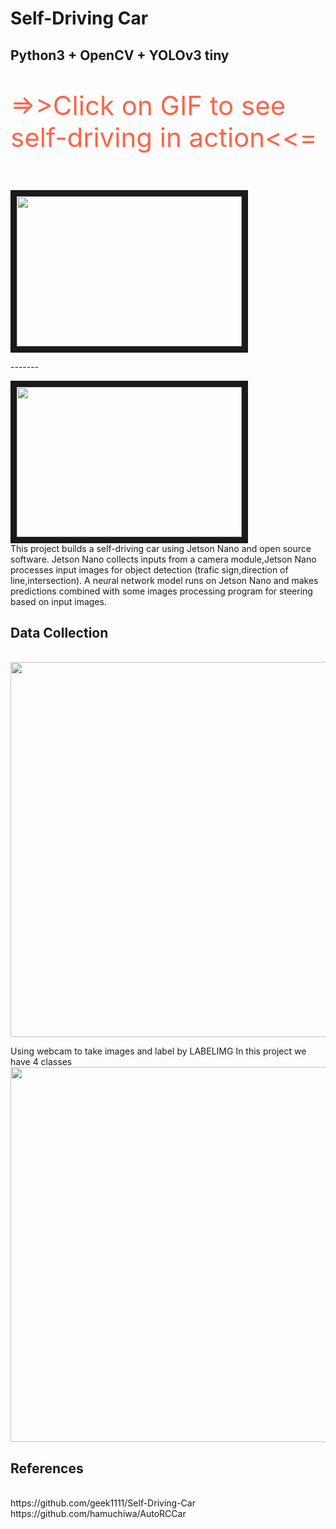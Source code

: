 # Self-Driving Car
## Python3 + OpenCV + YOLOv3 tiny

<p style="color:Tomato;font-size:300%;">=>>Click on GIF to see self-driving in action<<=</p>
</br>
<a href="https://www.youtube.com/watch?v=FiEcJnCTDOk
" target="_blank"><img src="https://lh3.googleusercontent.com/mmeHiEbSLM3Jh7FIVIzGUt4Ja2ZQhlmkD4GzClhPU39NVcWdDOHnCX71A7wBJybVRxr9vEfMukT2HAtGYei35NeIxafefmd8PmZgIbmLKgQNkIQecDSYY58GAnCcFmZtUAAx5kF-EwAL7frPUIvEA8jw0F-eVuu2_L4q05QnBnrHbYp_Tgo1GMGSQN61vJJMVjquAY1vAw4GVxMtUAnZ_mJKgNJXSyifkGmCbGXA0axI-Nss3gW2FQ5RNpl94MsHNoxRApkXRDI12IWDHfp3vLASLYnVVXjW2xaWiQsnQs-jnibtxB_JLvPydxXhb9jOxvOGSxeIktCS76jio3zmw-RMye4tRFsSZmJSTB8CS6aEv_7yCCAYoT_QUD6esAYcVoOcVvxmER00WFVjJxCf0eeBvazOfg8l-w65Q4d7XGKBwQOPNyoYvE_cHLepq4DTMUdKvUfB7fSVErN1DpVgxMQ0T7WN8Ehuvpp9c2vtMXv2h0BuVjHOVu3UUb2J4Qg0t_4wfUzcgNfx-llLbe2fgwnFXUL1ssH0wXaHkSZJu1zYH7PjJ0NgP3eJ2d3zbaG4zMB7KwMXljCI5VUShWzhEef0Y2L7b0hSAkl5vQwScQhd2A86vtDIwshDAORcW7F_Qo4Q5L46jIJoezwqa3usvvvQBI3Rsqha7GVyrvpcsdB-10Ol8AmFpuSx61lCxDZ8raeXcmsw3nsE2929ikwT0fS2=w1272-h718-no?authuser=0" width="360" height="240" border="10" /></a>
</br>
<p>-------</p>
<a href="https://www.youtube.com/watch?v=FiEcJnCTDOk
" target="_blank"><img src="https://lh3.googleusercontent.com/h-rsjQJRaMelWjfhDt8mLew1-Ffjbpqy-thLWxLwzMtg35cWqogSeiqlGM6LDMt4PwsiHde_DdjFygI-vz7gZKCL-EncSzCcZhB07Wwla33vh18OIwxd-cVtAuhQQDxZ2hIhs4w8bgJXrokdcf86X7O5FmkxVkAj-wnKNtYNj1V-X4lP3koJchkQWAGZULkK6odUNMB9yqOAGb-BU-9_xNAWPTg2Mbb6jiyQLAkXgXKGaIgZOuWJ5rUYvDM2S9qlt2Gq-VTnmxklCwD4I2DvgfQ5S8hNPZaCXDMW60HNcsBA7kMXbmp4BVm7DH6VZUtL-vCdpR4xCGxhDVswC8ukAO_Vq1DonhKCYUtt9H87eZzAIMCMetQNczGdoszO42BD51QPyXeOe2c90c7eEItafI6KQXQfTauPvcZz6MZIu_kyx71RFsYPHUfZ7RhGZPQO8PqthnUd2OXb3KDAlLXfkM5jpzC6nkWVSRCfglbzB2g6HcAks7Vm3ZtZbf87YulPP-TO6zjy6TgN49PFn70PBed2Jy59fm8nn2c67-U4iXcba8MUCey0y8hORNPawlxu29xLqztaEkzhrnf5Lk5JuwIEHR8OnbrDWnm1fOiixz9e83Se_HfKZjFy0_JelcFimRR5TzT-740lFhZKlmhztb22koPWgkleTFHwiYNuUFtdm9RbSaQ9GQSrJiXhmyl7oF55FcIpmbHCdQYHLauHXrqh=s250-k-rw-no" width="360" height="240" border="10" /></a>
</br>
This project builds a self-driving car using Jetson Nano and open source software. Jetson Nano collects inputs from a camera module,Jetson Nano processes input images for object detection (trafic sign,direction of line,intersection). A neural network model runs on Jetson Nano and makes predictions combined with some images processing program for steering based on input images. 

## Data Collection
</br>
<img src="https://lh3.googleusercontent.com/tUH1xgzHV2l1kjaTmTmwolLohKBEwFYfSImX64OewtxrG1vPmmG_oZsmgb9n7gAhq0Q1I08_MLfijdAP-ZZeMpkzCKurEOvfX8BJhZD0aASNgdSsYt0qin53bLJwIS_UFgiAPzgREJfsHqLXC8ZO8mPb_o_7w9EzF2bRTPbKrIbuRueUGvgMC_8K9cQTNUVgJ9QxDkAO4ZAPIDFUbSZkjHcVcyJOve8VXjay-LoXlWCmpDJDgP1B64JkU9jnlUo5ezFPlqBjAJIXAaebgzh3NyNUuzsxwhc6Yncin22aKT98G0lg5b6zojp7LwmHJpty0tjiMWul8s28EyYvvZJHKjk8uXy2PPaox2VmnQljmvYXRGbaRPisNWxk3ymXde9H9xY8L15b-6o6L-BUX0GbrDFLM-ynPBYM86sy8Shzd9LJrWnqhq1Mt152mHcgsdx0N-LQmsKx8i5NBS2WkaNbAYUAzHPSkqGH4pnk54ZxSOrxvNAg0FaJQRr4Dp8IU2n7xQCU4fK1sHbHkmUya0cUHDvyGF3reBdSphU71w6j189_k1RTF1WZaxS4EtYlQFNxYQSiMnT-BgzAVQrFAFT6L5lyBkJW6MNRdTCh_WNlvlhst7sy5CoN0szMyj8vQ_4lCVTaGfCU29arjrsubJFyf6wK0xjLx6ZnHNHaHCBkXoWBtOIjDHslSIxzmOno_n-9NugZU7aHG7P3mGrusHVqr2D1=w1366-h768-no?authuser=0" width="600">

Using webcam to take images and label by LABELIMG
In this project we have 4 classes
</br>
<img src="https://lh3.googleusercontent.com/mBiuTvn6JMeVRMK8k5Mgb8Ye9PBshriiauUCFlmHpfJngE9VlssMmu91kpd0SGdYXxaRiQ0Hy-evuxH-VD3UidlUjMPCYA8SMAIAKklP9h-wyHRShF86-dYZIjAD4tD-AfT9Gn6X21MbiEtUdzW4sDxcubQwQoS---eU3Wh661gEwblyF2Z5FkCfDxEuTgmBmWjkka2uMF9Son2ipUh5Tx1-XlfoGTiQxJqqKCz46NfX27Mv0LNKqgmHLIR3hcA8h16kX7B3niiRNfnAk_8ocHRVxFz0gOyiv9xc2juM4uPz23QwQdAKtflxOG4wC8Bc1sYxEz394wnp1mYyaIp_-dqbSx0nMsuRwErhx9pbf8f4EZCBmh4uPYfFUvTCeetIyToU5RQ3e7F_qr81y2vhU2hwaLQFro8pcz0LVABFP-N7rOazC14Aab7_KCgzEzJ8N0yq22WNDOfmucc5wWsaqkbnDRaLiQwg2PA_4razTebsoKVB8jPoaL7SQt-yRxSea8cc4U7iti0oRbHVwbnsyvRG1R_xTSRV14vOsyKOBAd_JCMAUvZmd1CWVvfqdfdRE6g3rufVX3jIMEblxBy9YkaIvR_3LOchAdvgKTxu3mIIFKyC5tnWtF5lw_t0Vzs3NTEDYUZsP9JTq23GaOpishJO_3JTbwocLTSLSvycFwOI3lJnRa73GEmRebAetBug6rCMkOPXJF5ruNl_n7SNNPy2=w439-h114-no?authuser=0" width="600">
</br>
## References
</br>
https://github.com/geek1111/Self-Driving-Car</br>
https://github.com/hamuchiwa/AutoRCCar